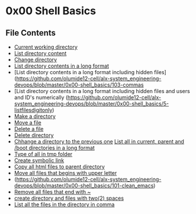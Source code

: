 # 0x00 Shell Basics

## File Contents

* [Current working directory](https://github.com/olumide12-cell/alx-system_engineering-devops/blob/master/0x00-shell_basics/0-current_working_directory)
* [List directory content](https://github.com/olumide12-cell/alx-system_engineering-devops/blob/master/0x00-shell_basics/1-listit)
* [Change directory](https://github.com/olumide12-cell/alx-system_engineering-devops/blob/master/0x00-shell_basics/2-bring_me_home)
* [List directory contents in a long format](https://github.com/olumide12-cell/alx-system_engineering-devops/blob/master/0x00-shell_basics/3-listfiles)
* [List directory contents in a long format including hidden files]             (https://github.com/olumide12-cell/alx-system_engineering-devops/blob/master/0x00-shell_basics/103-commas
* [List directory contents in a long format including hidden files and users and ID's numerically
(https://github.com/olumide12-cell/alx-system_engineering-devops/blob/master/0x00-shell_basics/5-listfilesdigitonly)
* [Make a directory](https://github.com/olumide12-cell/alx-system_engineering-devops/blob/master/0x00-shell_basics/6-firstdirectory)
* [Move a file](https://github.com/olumide12-cell/alx-system_engineering-devops/blob/master/0x00-shell_basics/7-movethatfile)
* [Delete a file](https://github.com/olumide12-cell/alx-system_engineering-devops/blob/master/0x00-shell_basics/8-firstdelete)
* [Delete directory](https://github.com/olumide12-cell/alx-system_engineering-devops/blob/master/0x00-shell_basics/9-firstdirdeletion)
* [Chhange a directory to the previous one](https://github.com/olumide12-cell/alx-system_engineering-devops/blob/master/0x00-shell_basics/10-back)
[List all in current, parent and /boot directories in a long format](https://github.com/olumide12-cell/alx-system_engineering-devops/blob/master/0x00-shell_basics/11-lists)
* [Type of all in tmp folder](https://github.com/olumide12-cell/alx-system_engineering-devops/blob/master/0x00-shell_basics/12-file_type)
* [Create symbolic link](https://github.com/olumide12-cell/alx-system_engineering-devops/blob/master/0x00-shell_basics/13-symbolic_link)
* [Copy all html files to parent directory](https://github.com/olumide12-cell/alx-system_engineering-devops/blob/master/0x00-shell_basics/14-copy_html)
* [Move all files that begins with upper letter](https://github.com/olumide12-cell/alx-system_engineering-devops/blob/master/0x00-shell_basics/100-lets_move)
* (https://github.com/olumide12-cell/alx-system_engineering-devops/blob/master/0x00-shell_basics/101-clean_emacs)
* [Remove all files that end with ~](https://github.com/olumide12-cell/alx-system_engineering-devops/blob/master/0x00-shell_basics/101-clean_emacs)
* [create directory and files with two(2) spaces](https://github.com/olumide12-cell/alx-system_engineering-devops/blob/master/0x00-shell_basics/102-tree)
* [List all the files in the directory in comma](https://github.com/olumide12-cell/alx-system_engineering-devops/blob/master/0x00-shell_basics/103-commas)

